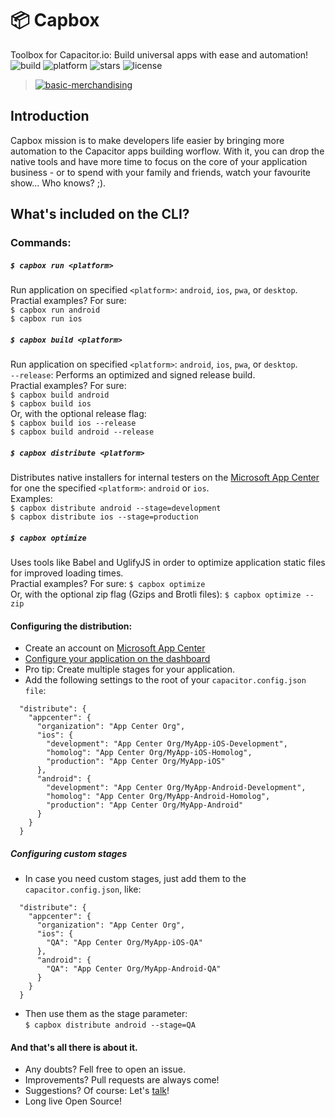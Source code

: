 # 📦 Capbox  
  
Toolbox for Capacitor.io: Build universal apps with ease and automation!  
![build](https://img.shields.io/appveyor/ci/gruntjs/grunt.svg)  ![platform](https://img.shields.io/node/v/react.svg) ![stars](https://img.shields.io/amo/stars/dustman.svg) ![license](https://img.shields.io/bower/l/bootstrap.svg)  
  
> [![basic-merchandising](https://imgur.com/LNOYczf.png)](https://github.com/leopq)
  
## Introduction  
Capbox mission is to make developers life easier by bringing more automation to the Capacitor apps building worflow. With it, you can drop the native tools and have more time to focus on the core of your application business - or to spend with your family and friends, watch your favourite show... Who knows? ;).   
  
## What's included on the CLI?  
  
### Commands:  
##### `$ capbox run <platform>`  
Run application on specified `<platform>`: `android`, `ios`, `pwa`, or `desktop`.      
Practial examples? For sure:  
`$ capbox run android`  
`$ capbox run ios`  

  
##### `$ capbox build <platform>`  
Run application on specified `<platform>`: `android`, `ios`, `pwa`, or `desktop`.  
 `--release`: Performs an optimized and signed release build.    
Practial examples? For sure:  
`$ capbox build android`  
`$ capbox build ios`  
Or, with the optional release flag:  
`$ capbox build ios --release`  
`$ capbox build android --release`  

##### `$ capbox distribute <platform>`  
Distributes native installers for internal testers on the [Microsoft App Center](https://appcenter.ms/apps) for one the specified `<platform>`: `android` or `ios`.  
Examples:  
`$ capbox distribute android --stage=development`  
`$ capbox distribute ios --stage=production`  
  
##### `$ capbox optimize`  
Uses tools like Babel and UglifyJS in order to optimize application static files for improved loading times.    
Practial examples? For sure:
`$ capbox optimize`  
Or, with the optional zip flag (Gzips and Brotli files):
`$ capbox optimize --zip`  
  
#### Configuring the distribution:  
* Create an account on [Microsoft App Center](https://appcenter.ms/apps)  
* [Configure your application on the dashboard](https://docs.microsoft.com/en-us/appcenter/dashboard/)  
* Pro tip: Create multiple stages for your application.  
* Add the following settings to the root of your `capacitor.config.json file`:  
```
  "distribute": {
    "appcenter": {
      "organization": "App Center Org",
      "ios": {
        "development": "App Center Org/MyApp-iOS-Development",
        "homolog": "App Center Org/MyApp-iOS-Homolog",
        "production": "App Center Org/MyApp-iOS"
      },
      "android": {
        "development": "App Center Org/MyApp-Android-Development",
        "homolog": "App Center Org/MyApp-Android-Homolog",
        "production": "App Center Org/MyApp-Android"
      }
    }
  }
```  
  
##### Configuring custom stages  
* In case you need custom stages, just add them to the `capacitor.config.json`, like:  
```
  "distribute": {
    "appcenter": {
      "organization": "App Center Org",
      "ios": {
        "QA": "App Center Org/MyApp-iOS-QA"
      },
      "android": {
        "QA": "App Center Org/MyApp-Android-QA"
      }
    }
  }
```  
* Then use them as the stage parameter:  
`$ capbox distribute android --stage=QA`  
  
  
#### And that's all there is about it.  
- Any doubts? Fell free to open an issue.  
- Improvements? Pull requests are always come!  
- Suggestions? Of course: Let's [talk](https://twitter.com/leopq)!  
- Long live Open Source!  